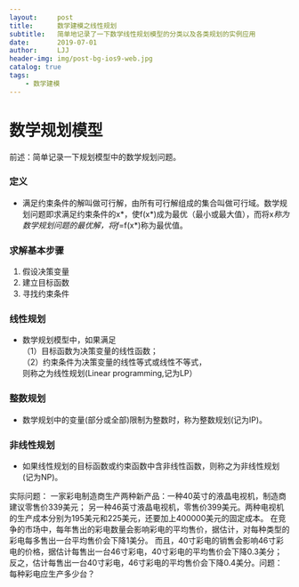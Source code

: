 ```yaml
---
layout:     post
title:      数学建模之线性规划
subtitle:   简单地记录了一下数学线性规划模型的分类以及各类规划的实例应用
date:       2019-07-01
author:     LJJ
header-img: img/post-bg-ios9-web.jpg
catalog: true
tags:
    - 数学建模
---
```


# 数学规划模型
前述：简单记录一下规划模型中的数学规划问题。
### 定义
- 满足约束条件的解叫做可行解，由所有可行解组成的集合叫做可行域。数学规划问题即求满足约束条件的x*，使f(x*)成为最优（最小或最大值），而将x*称为数学规划问题的最优解，将f*=f(x*)称为最优值。

### 求解基本步骤
1. 假设决策变量  
2. 建立目标函数  
3. 寻找约束条件

### 线性规划
- 数学规划模型中，如果满足  
（1）目标函数为决策变量的线性函数；  
（2）约束条件为决策变量的线性等式或线性不等式，  
则称之为线性规划(Linear programming,记为LP）

### 整数规划
- 数学规划中的变量(部分或全部)限制为整数时，称为整数规划(记为IP)。

### 非线性规划
- 如果线性规划的目标函数或约束函数中含非线性函数，则称之为非线性规划(记为NP)。

实际问题：
一家彩电制造商生产两种新产品：一种40英寸的液晶电视机，制造商建议零售价339美元；
另一种46英寸液晶电视机，零售价399美元。两种电视机的生产成本分别为195美元和225美元，还要加上400000美元的固定成本。
在竞争的市场中，每年售出的彩电数量会影响彩电的平均售价，据估计，对每种类型的彩电每多售出一台平均售价会下降1美分。
而且，40寸彩电的销售会影响46寸彩电的价格，据估计每售出一台46寸彩电，40寸彩电的平均售价会下降0.3美分；
反之，估计每售出一台40寸彩电，46寸彩电的平均售价会下降0.4美分。问题：每种彩电应生产多少台？
